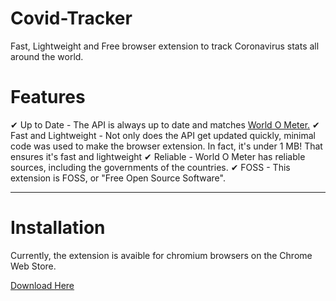 # Covid-Tracker
Fast, Lightweight and Free browser extension to track Coronavirus stats all around the world.


# Features

✔ Up to Date
    - The API is always up to date and matches [World O Meter.](https://www.worldometers.info/coronavirus/)
✔ Fast and Lightweight
    - Not only does the API get updated quickly, minimal code was used to make the browser extension. In fact, it's under 1 MB! That ensures it's fast and lightweight
✔ Reliable
    - World O Meter has reliable sources, including the governments of the countries. 
✔ FOSS
    - This extension is FOSS, or "Free Open Source Software".
    
-----------------------------------------------------------------------------------------------------------------------------------------------------------------------------------

# Installation

Currently, the extension is avaible for chromium browsers on the Chrome Web Store.


[Download Here]()
